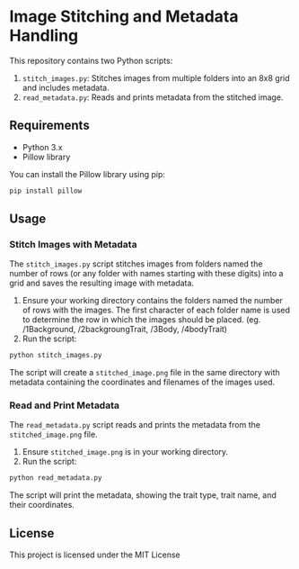 
# Image Stitching and Metadata Handling

This repository contains two Python scripts:

1. `stitch_images.py`: Stitches images from multiple folders into an 8x8 grid and includes metadata.
2. `read_metadata.py`: Reads and prints metadata from the stitched image.

## Requirements

- Python 3.x
- Pillow library

You can install the Pillow library using pip:

```bash
pip install pillow
```

## Usage

### Stitch Images with Metadata

The `stitch_images.py` script stitches images from folders named the number of rows (or any folder with names starting with these digits) into a grid and saves the resulting image with metadata.

1. Ensure your working directory contains the folders named the number of rows with the images. The first character of each folder name is used to determine the row in which the images should be placed. (eg. /1Background, /2backgroungTrait, /3Body, /4bodyTrait)
2. Run the script:

```bash
python stitch_images.py
```

The script will create a `stitched_image.png` file in the same directory with metadata containing the coordinates and filenames of the images used.

### Read and Print Metadata

The `read_metadata.py` script reads and prints the metadata from the `stitched_image.png` file.

1. Ensure `stitched_image.png` is in your working directory.
2. Run the script:

```bash
python read_metadata.py
```

The script will print the metadata, showing the trait type, trait name, and their coordinates.



## License

This project is licensed under the MIT License
